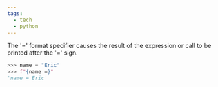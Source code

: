 ```yaml
---
tags:
  - tech
  - python
---
```

The '=' format specifier causes the result of the expression or call to be printed after the '=' sign.

```python
>>> name = "Eric"
>>> f"{name =}"
'name = Eric'
```